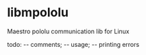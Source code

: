 libmpololu
==========

Maestro pololu communication lib for Linux

todo:
-- comments;
-- usage;
-- printing errors